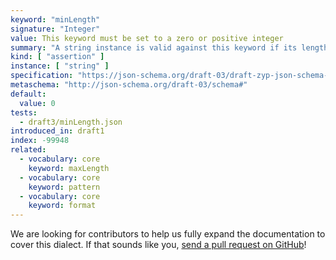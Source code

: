 ```yaml
---
keyword: "minLength"
signature: "Integer"
value: This keyword must be set to a zero or positive integer
summary: "A string instance is valid against this keyword if its length is greater than, or equal to, the value of this keyword."
kind: [ "assertion" ]
instance: [ "string" ]
specification: "https://json-schema.org/draft-03/draft-zyp-json-schema-03.pdf#5.17"
metaschema: "http://json-schema.org/draft-03/schema#"
default:
  value: 0
tests:
  - draft3/minLength.json
introduced_in: draft1
index: -99948
related:
  - vocabulary: core
    keyword: maxLength
  - vocabulary: core
    keyword: pattern
  - vocabulary: core
    keyword: format
---
```


We are looking for contributors to help us fully expand the documentation to
cover this dialect. If that sounds like you, [send a pull
request on GitHub](https://github.com/sourcemeta/learnjsonschema.com/pulls)!
